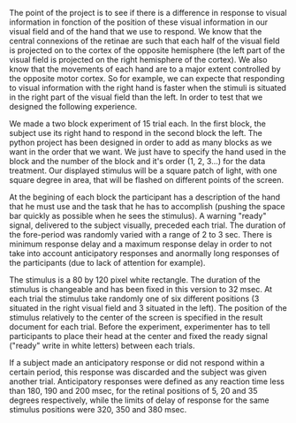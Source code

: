 The point of the project is to see if there is a difference in response to visual information in fonction of the position of these visual information in our visual field and of the hand that we use to respond. We know that the central connexions of the retinae are such that each half of the visual field is projected on to the cortex of the opposite hemisphere (the left part of the visual field is projected on the right hemisphere of the cortex). We also know that the movements of each hand are to a major extent controlled by the opposite motor cortex. So for example, we can expecte that responding to visual information with the right hand is faster when the stimuli is situated in the right part of the visual field than the left. In order to test that we designed the following experience.

We made a two block experiment of 15 trial each. In the first block, the subject use its right hand to respond in the second block the left. The python project has been designed in order to add as many blocks as we want in the order that we want. We just have to specify the hand used in the block and the number of the block and it's order (1, 2, 3...) for the data treatment. Our displayed stimulus will be a square patch of light, with one square degree in area, that will be flashed on different points of the screen.

At the begining of each block the participant has a description of the hand that he must use and the task that he has to accomplish (pushing the space bar quickly as possible when he sees the stimulus). A warning "ready" signal, delivered to the subject visually, preceded each trial. The duration of the fore-period was randomly varied with a range of 2 to 3 sec. There is minimum response delay and a maximum response delay in order to not take into account anticipatory responses and anormally long responses of the participants (due to lack of attention for example).

The stimulus is a 80 by 120 pixel white rectangle. The duration of the stimulus is changeable and has been fixed in this version to 32 msec. At each trial the stimulus take randomly one of six different positions (3 situated in the right visual field and 3 situated in the left). The position of the stimulus relatively to the center of the screen is specified in the result document for each trial. Before the experiment, experimenter has to tell participants to place their head at the center and fixed the ready signal ("ready" write in white letters) between each trials.

If a subject made an anticipatory response or did not respond within a certain period, this response was discarded and the subject was given another trial. Anticipatory responses were defined as any reaction time less than 180, 190 and 200 msec, for the retinal positions of 5, 20 and 35 degrees respectively, while the limits of delay of response for the same stimulus positions were 320, 350 and 380 msec.
